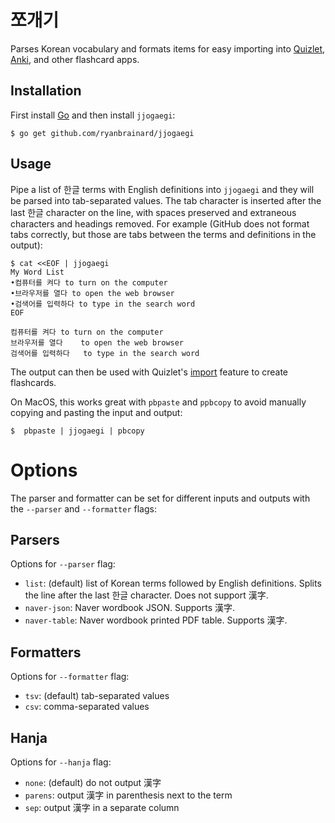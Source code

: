 # 쪼개기

Parses Korean vocabulary and formats items for easy importing into [Quizlet](https://quizlet.com/), [Anki](http://ankisrs.net/), and other flashcard apps.

## Installation

First install [Go](https://golang.org/doc/install) and then install `jjogaegi`:

    $ go get github.com/ryanbrainard/jjogaegi

## Usage

Pipe a list of 한글 terms with English definitions into `jjogaegi` and they will be parsed into tab-separated values. The tab character is inserted after the last 한글 character on the line, with spaces preserved and extraneous characters and headings removed. For example (GitHub does not format tabs correctly, but those are tabs between the terms and definitions in the output):

    $ cat <<EOF | jjogaegi
    My Word List
    •컴퓨터를 켜다 to turn on the computer
    •브라우저를 열다 to open the web browser
    •검색어를 입력하다 to type in the search word
    EOF
    
    컴퓨터를 켜다	to turn on the computer
    브라우저를 열다	to open the web browser
    검색어를 입력하다	to type in the search word

The output can then be used with Quizlet's [import](https://quizlet.com/help/2444107/convert-a-word-doc-into-a-quizlet-set) feature to create flashcards. 

On MacOS, this works great with `pbpaste` and `ppbcopy` to avoid manually copying and pasting the input and output:

    $  pbpaste | jjogaegi | pbcopy
    
# Options

The parser and formatter can be set for different inputs and outputs with the `--parser` and `--formatter` flags:

## Parsers

Options for `--parser` flag:

 - `list`: (default) list of Korean terms followed by English definitions. Splits the line after the last 한글 character. Does not support 漢字.
 - `naver-json`: Naver wordbook JSON. Supports 漢字. 
 - `naver-table`: Naver wordbook printed PDF table. Supports 漢字. 

## Formatters

Options for `--formatter` flag:

 - `tsv`: (default) tab-separated values
 - `csv`: comma-separated values
 
## Hanja

Options for `--hanja` flag:

 - `none`: (default) do not output 漢字
 - `parens`: output 漢字 in parenthesis next to the term
 - `sep`: output 漢字 in a separate column
